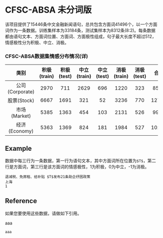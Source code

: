 # CFSC-ABSA 未分词版
该项目提供了15446条中文金融新闻语句，总共包含方面词41496个，以一个方面词作为一条数据。训练集样本为33184条，测试集样本为8312条(8:2)。每条数据都由语句文本、方面词位置、方面词、方面极性组成，句子最大长度不超过512，情感极性分为积极、中立、消极。

### CFSC-ABSA数据集情感分布情况(详)
|类别|积极(train)|积极(test)|中立(train)|中立(test)|消极(train)|消极(test)|合计|
|:-:|:-:|:-:|:-:|:-:|:-:|:-:|:-:|
|公司(Corporate)|2970|711|2629|696|1220|323|8549|
|股票(Stock)|6667|1691|321|52|3236|770|12737|
|市场(Market)|5385|1363|454|103|2131|526|9946|
|经济(Economy)|5363|1369|824|181|1984|527|10264|

## Example
数据中每三行为一条数据，第一行为语句文本，其中方面词所在位置为`$T$`，第二行是方面词，第三行是该方面词的情感极性，1为积极，0为中立，-1为消极。
```
退减税、免房租、给补贴 $T$发布21条助企纾困政策
上海
1
```

## Reference
如果您要使用这些数据，请做如下引用。

aaa
```
aaa
```
